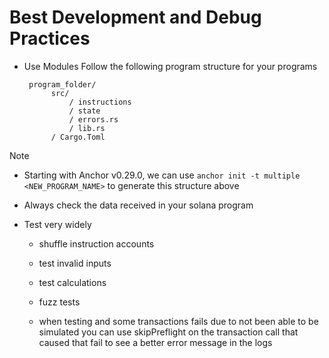 # Best Development and Debug Practices

- Use Modules
  Follow the following program structure for your programs
  ```
   program_folder/
        src/ 
            / instructions
            / state
            / errors.rs
            / lib.rs
        / Cargo.Toml
  ```
> [!NOTE]  
- Starting with Anchor v0.29.0, we can use ```anchor init -t multiple <NEW_PROGRAM_NAME>``` to generate this structure above

- Always check the data received in your solana program
- Test very widely
  - shuffle instruction accounts 
  - test invalid inputs
  - test calculations
  - fuzz tests

  - when testing and some transactions fails due to not been able to be simulated
    you can use skipPreflight on the transaction call that caused that fail to see a better error message in the logs

